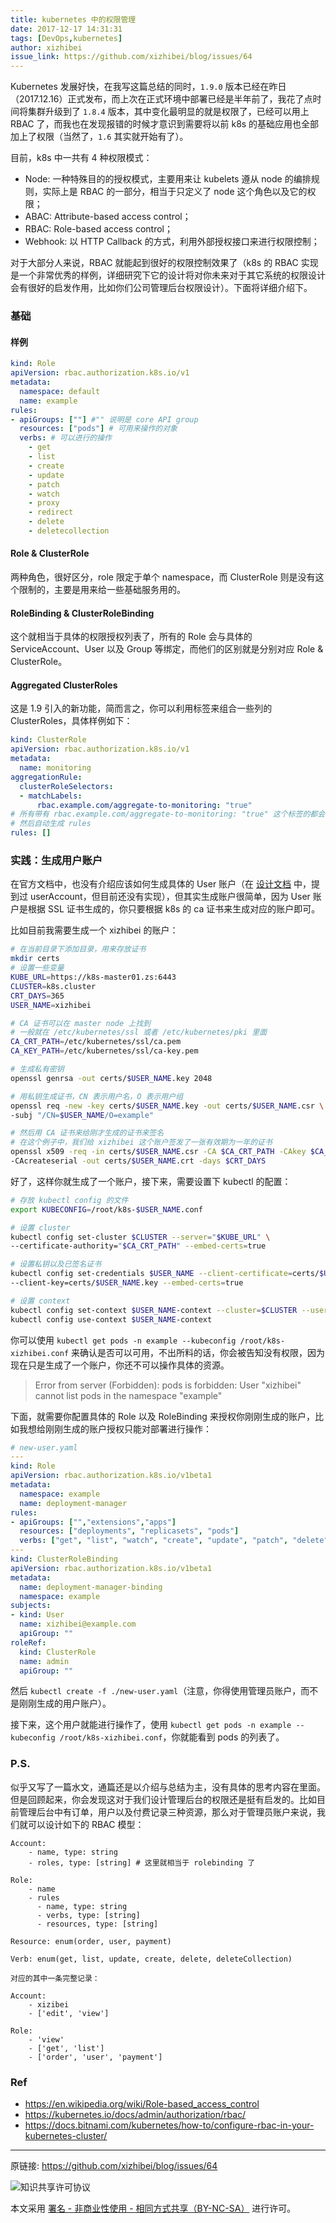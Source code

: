 ```yaml
---
title: kubernetes 中的权限管理
date: 2017-12-17 14:31:31
tags: [DevOps,kubernetes]
author: xizhibei
issue_link: https://github.com/xizhibei/blog/issues/64
---
```

<!-- en_title: authorization-in-k8s -->

Kubernetes 发展好快，在我写这篇总结的同时，`1.9.0` 版本已经在昨日（2017.12.16）正式发布，而上次在正式环境中部署已经是半年前了，我花了点时间将集群升级到了 `1.8.4` 版本，其中变化最明显的就是权限了，已经可以用上 RBAC 了，而我也在发现报错的时候才意识到需要将以前 k8s 的基础应用也全部加上了权限（当然了，`1.6` 其实就开始有了）。

<!-- more -->

目前，k8s 中一共有 4 种权限模式：

- Node: 一种特殊目的的授权模式，主要用来让 kubelets 遵从 node 的编排规则，实际上是 RBAC 的一部分，相当于只定义了 node 这个角色以及它的权限； 
- ABAC: Attribute-based access control；
- RBAC: Role-based access control；
- Webhook: 以 HTTP Callback 的方式，利用外部授权接口来进行权限控制；

对于大部分人来说，RBAC 就能起到很好的权限控制效果了（k8s 的 RBAC 实现是一个非常优秀的样例，详细研究下它的设计将对你未来对于其它系统的权限设计会有很好的启发作用，比如你们公司管理后台权限设计）。下面将详细介绍下。

### 基础

#### 样例
```yaml
kind: Role
apiVersion: rbac.authorization.k8s.io/v1
metadata:
  namespace: default
  name: example
rules:
- apiGroups: [""] #"" 说明是 core API group
  resources: ["pods"] # 可用来操作的对象
  verbs: # 可以进行的操作
    - get
    - list
    - create
    - update
    - patch
    - watch
    - proxy
    - redirect
    - delete
    - deletecollection
```


#### Role & ClusterRole
两种角色，很好区分，role 限定于单个 namespace，而 ClusterRole 则是没有这个限制的，主要是用来给一些基础服务用的。

#### RoleBinding & ClusterRoleBinding
这个就相当于具体的权限授权列表了，所有的 Role 会与具体的 ServiceAccount、User 以及 Group 等绑定，而他们的区别就是分别对应 Role & ClusterRole。


#### Aggregated ClusterRoles
这是 1.9 引入的新功能，简而言之，你可以利用标签来组合一些列的 ClusterRoles，具体样例如下：

```yaml
kind: ClusterRole
apiVersion: rbac.authorization.k8s.io/v1
metadata:
  name: monitoring
aggregationRule:
  clusterRoleSelectors:
  - matchLabels:
      rbac.example.com/aggregate-to-monitoring: "true"
# 所有带有 rbac.example.com/aggregate-to-monitoring: "true" 这个标签的都会被组合
# 然后自动生成 rules
rules: [] 
```

### 实践：生成用户账户
在官方文档中，也没有介绍应该如何生成具体的 User 账户（在 [设计文档](https://github.com/kubernetes/kubernetes/blob/587d164307de060d271f10f2386f39153360fba9/docs/design/access.md) 中，提到过 userAccount，但目前还没有实现），但其实生成账户很简单，因为 User 账户是根据 SSL 证书生成的，你只要根据 k8s 的 ca 证书来生成对应的账户即可。

比如目前我需要生成一个 xizhibei 的账户：

```bash
# 在当前目录下添加目录，用来存放证书
mkdir certs
# 设置一些变量
KUBE_URL=https://k8s-master01.zs:6443
CLUSTER=k8s.cluster
CRT_DAYS=365
USER_NAME=xizhibei

# CA 证书可以在 master node 上找到
# 一般就在 /etc/kubernetes/ssl 或者 /etc/kubernetes/pki 里面
CA_CRT_PATH=/etc/kubernetes/ssl/ca.pem
CA_KEY_PATH=/etc/kubernetes/ssl/ca-key.pem

# 生成私有密钥
openssl genrsa -out certs/$USER_NAME.key 2048

# 用私钥生成证书，CN 表示用户名，O 表示用户组
openssl req -new -key certs/$USER_NAME.key -out certs/$USER_NAME.csr \
-subj "/CN=$USER_NAME/O=example"

# 然后用 CA 证书来给刚才生成的证书来签名
# 在这个例子中，我们给 xizhibei 这个账户签发了一张有效期为一年的证书
openssl x509 -req -in certs/$USER_NAME.csr -CA $CA_CRT_PATH -CAkey $CA_KEY_PATH \
-CAcreateserial -out certs/$USER_NAME.crt -days $CRT_DAYS
```

好了，这样你就生成了一个账户，接下来，需要设置下 kubectl 的配置：

```bash
# 存放 kubectl config 的文件
export KUBECONFIG=/root/k8s-$USER_NAME.conf

# 设置 cluster
kubectl config set-cluster $CLUSTER --server="$KUBE_URL" \
--certificate-authority="$CA_CRT_PATH" --embed-certs=true

# 设置私钥以及已签名证书
kubectl config set-credentials $USER_NAME --client-certificate=certs/$USER_NAME.crt  \
--client-key=certs/$USER_NAME.key --embed-certs=true

# 设置 context
kubectl config set-context $USER_NAME-context --cluster=$CLUSTER --user=$USER_NAME
kubectl config use-context $USER_NAME-context
```

你可以使用 `kubectl get pods -n example --kubeconfig /root/k8s-xizhibei.conf` 来确认是否可以可用，不出所料的话，你会被告知没有权限，因为现在只是生成了一个账户，你还不可以操作具体的资源。

> Error from server (Forbidden): pods is forbidden: User "xizhibei" cannot list pods in the namespace "example"

下面，就需要你配置具体的 Role 以及 RoleBinding 来授权你刚刚生成的账户，比如我想给刚刚生成的账户授权只能对部署进行操作：

```yaml
# new-user.yaml
---
kind: Role
apiVersion: rbac.authorization.k8s.io/v1beta1
metadata:
  namespace: example
  name: deployment-manager
rules:
- apiGroups: ["","extensions","apps"]
  resources: ["deployments", "replicasets", "pods"]
  verbs: ["get", "list", "watch", "create", "update", "patch", "delete"]
---
kind: ClusterRoleBinding
apiVersion: rbac.authorization.k8s.io/v1beta1
metadata:
  name: deployment-manager-binding
  namespace: example
subjects:
- kind: User
  name: xizhibei@example.com
  apiGroup: ""
roleRef:
  kind: ClusterRole
  name: admin
  apiGroup: ""
```

然后 `kubectl create -f ./new-user.yaml`（注意，你得使用管理员账户，而不是刚刚生成的用户账户）。

接下来，这个用户就能进行操作了，使用 `kubectl get pods -n example --kubeconfig /root/k8s-xizhibei.conf`，你就能看到 pods 的列表了。

### P.S.
似乎又写了一篇水文，通篇还是以介绍与总结为主，没有具体的思考内容在里面。但是回顾起来，你会发现这对于我们设计管理后台的权限还是挺有启发的。比如目前管理后台中有订单，用户以及付费记录三种资源，那么对于管理员账户来说，我们就可以设计如下的 RBAC 模型：

```
Account:
	- name, type: string
	- roles, type: [string] # 这里就相当于 rolebinding 了

Role:
	- name
	- rules
	  - name, type: string
	  - verbs, type: [string]
	  - resources, type: [string]

Resource: enum(order, user, payment)

Verb: enum(get, list, update, create, delete, deleteCollection)

对应的其中一条完整记录：

Account:
	- xizibei
	- ['edit', 'view']

Role:
	- 'view'
	- ['get', 'list']
	- ['order', 'user', 'payment']
```

### Ref
- https://en.wikipedia.org/wiki/Role-based_access_control
- https://kubernetes.io/docs/admin/authorization/rbac/
- https://docs.bitnami.com/kubernetes/how-to/configure-rbac-in-your-kubernetes-cluster/



***
原链接: https://github.com/xizhibei/blog/issues/64

![知识共享许可协议](https://i.creativecommons.org/l/by-nc-sa/4.0/88x31.png "署名 - 非商业性使用 - 相同方式共享（BY-NC-SA）")

本文采用 [署名 - 非商业性使用 - 相同方式共享（BY-NC-SA）](https://creativecommons.org/licenses/by-nc-sa/4.0/deed.zh) 进行许可。

